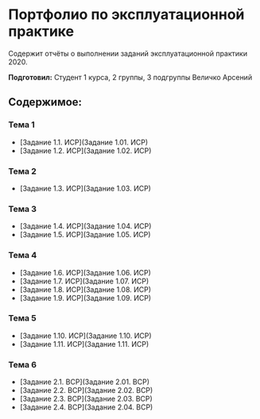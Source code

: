 # Портфолио по эксплуатационной практике
Содержит отчёты о выполнении заданий эксплуатационной практики 2020.

**Подготовил:** Студент 1 курса, 2 группы, 3 подгруппы Величко Арсений

## **Содержимое:**

### **Тема 1**
* [Задание 1.1. ИСР](Задание 1.01. ИСР)
* [Задание 1.2. ИСР](Задание 1.02. ИСР)

### **Тема 2**
* [Задание 1.3. ИСР](Задание 1.03. ИСР)

### **Тема 3**
* [Задание 1.4. ИСР](Задание 1.04. ИСР)
* [Задание 1.5. ИСР](Задание 1.05. ИСР)

### **Тема 4**
* [Задание 1.6. ИСР](Задание 1.06. ИСР)
* [Задание 1.7. ИСР](Задание 1.07. ИСР)
* [Задание 1.8. ИСР](Задание 1.08. ИСР)
* [Задание 1.9. ИСР](Задание 1.09. ИСР)

### **Тема 5**
* [Задание 1.10. ИСР](Задание 1.10. ИСР)
* [Задание 1.11. ИСР](Задание 1.11. ИСР)

### **Тема 6**
* [Задание 2.1. ВСР](Задание 2.01. ВСР)
* [Задание 2.2. ВСР](Задание 2.02. ВСР)
* [Задание 2.3. ВСР](Задание 2.03. ВСР)
* [Задание 2.4. ВСР](Задание 2.04. ВСР)
